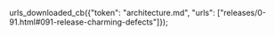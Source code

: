 urls_downloaded_cb({"token": "architecture.md", "urls": ["releases/0-91.html#091-release-charming-defects"]});